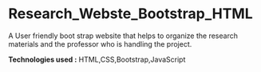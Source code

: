 # Research_Webste_Bootstrap_HTML
A User friendly boot strap website that helps to organize the research materials and the professor who is handling the project.

<b> Technologies used :</b> HTML,CSS,Bootstrap,JavaScript

